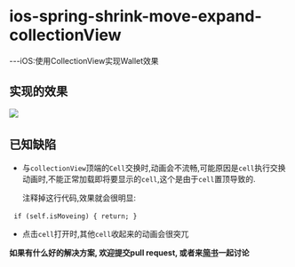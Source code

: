 # ios-spring-shrink-move-expand-collectionView
---iOS:使用CollectionView实现Wallet效果 
## 实现的效果

![](https://github.com/TactBoy/ios-spring-shrink-move-expand-collectionView/raw/master/效果.gif)     

## 已知缺陷
* 与`collectionView`顶端的`Cell`交换时,动画会不流畅,可能原因是`cell`执行交换动画时,不能正常加载即将要显示的`cell`,这个是由于`cell`置顶导致的.

    注释掉这行代码,效果就会很明显:
    
     ```
        if (self.isMoveing) {
          return;
        }
     ```
     
* 点击`cell`打开时,其他`cell`收起来的动画会很突兀

**如果有什么好的解决方案, 欢迎提交pull request, 或者来[简书](http://www.jianshu.com/p/b0fa1daa8665)一起讨论**


